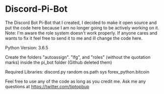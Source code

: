 # Discord-Pi-Bot
The Discord Bot Pi-Bot that I created, I decided to make it open source and put the code here because I am no longer going to be actively working on it.
Note: I'm aware the role system doesn't work properly. If anyone cares and wants to fix it feel free to send it to me and ill change the code here.

Python Version: 3.6.5

Create the folders "autoassign". "lfg", and "roles" (without the quotation marks) inside the pi_bot folder (Github deleted them)

Required Libraries:
discord.py
random
os.path
sys
forex_python.bitcoin

Feel free to use any of the code as long as you credit me. Ask me any questions at https://twitter.com/tiptopbup
